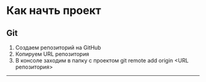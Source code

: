 # Как начть проект
## Git
1. Создаем репозиторий на GitHub
2. Копируем URL репозитория
3. В консоле заходим в папку с проектом git remote add origin <URL репозитория>
***

